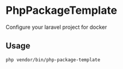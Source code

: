 # PhpPackageTemplate

Configure your laravel project for docker

## Usage

```
php vendor/bin/php-package-template
```
